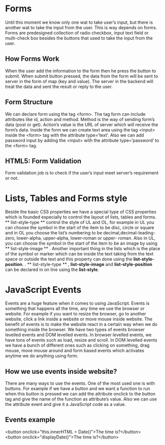 # Forms
Until this moment we know only one wat to take user’s input, but there is another wat to take the input from the user. This is way depends on forms.
Forms are predesigned collection of radio checkbox, input text field or multi-check box besides the buttons that used to take the input from the user.
## How Forms Work
When the user add the information to the form then he press the button to submit. When submit button pressed, the data from the form will be sent to server in the form of map (key and value). The server in the backend will treat the data and sent the result or reply to the user.

## Form Structure
We can declare form using the tag \<form>. The tag form can include attributes like id, action and method. Method is the way of sending form’s data (post or get). Action’s value is the URL of server which will receive the form’s data. Inside the form we can create text area using the tag \<input> inside the \<form> tag with the attribute type=’text’. Also we can add password input by adding the \<input> with the attribute type=’password’ to the \<form> tag.

## HTML5: Form Validation
Form validation job is to check if the user’s input meet server’s requirement or not.

# Lists, Tables and Forms style
Beside the basic CSS properties we have a special type of CSS properties which is founded especially to control the layout of lists, tables and forms.
** list-style-type ** control the style of UL and OL, for example in UL you can choose the symbol in the start of the item to be disc, circle or square and in OL you choose the list’s numbering to be decimal,decimal-leading-zero, lower-alpha, upper-alpha, lower-roman or upper- roman. Also in UL, you can choose the symbol in the start of the item to be an image by using ** list-style-image ** . Another important thing in the lists which is the place of the symbol or marker which can be inside the text taking from the text space or outside the text and this property can done using the **list-style-position**. . ** list-style-type ** , **list-style-image** and **list-style-position** can be declared in on line using the **list-style**.  
# JavaScript Events
Events are a huge feature when it comes to using JavaScript. Events is something that happens all the time, any time we use the browser or website. For example if you want to resize the browser, go to another website, click a link inside a website or move mouse inside website. The benefit of events is to make the website react in a certain way when we do something inside the browser. We have two types of events browser levelled events and DOM levelled events.
In browser levelled events, we have tons of events such as load, resize and scroll. In DOM levelled events we have a bunch of different ones such as clicking on something, drag mouse, move mouse around and form based events which activates anytime we do anything using form.

## How we use events inside website?
There are many ways to use the events. One of the most used one is with buttons. For example if we have a button and we want a function to run when this button is pressed we can add the attribute onclick to the button tag and give the name of the function as attribute’s value. Also we can use the attribute event and give it a JavaScript code as a value.
## Events example
\<button onclick="this.innerHTML = Date()">The time is?\</button>  
\<button onclick="displayDate()">The time is?\</button>  







